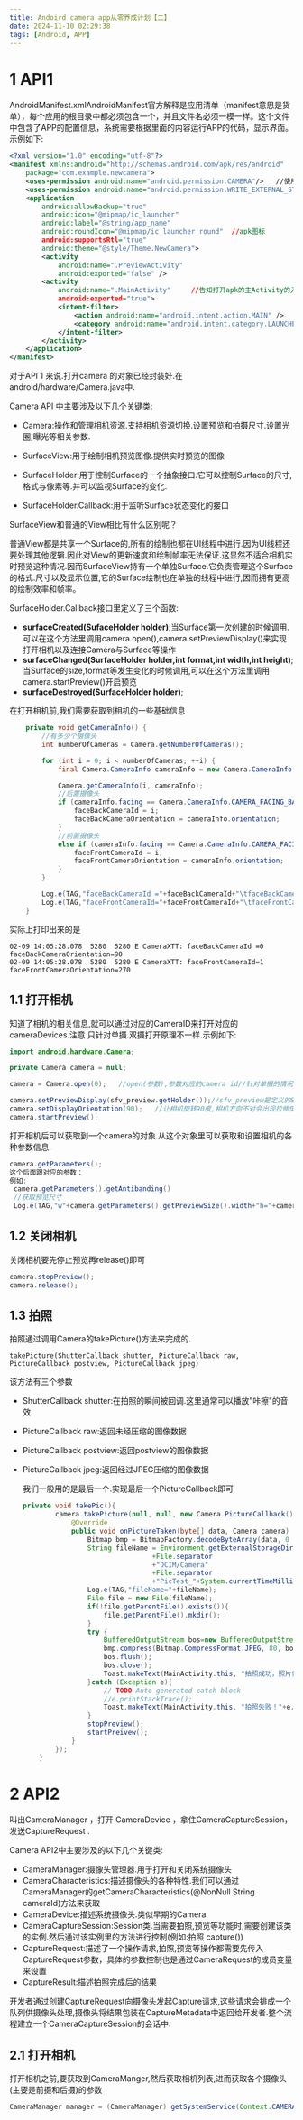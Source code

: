 ```yaml
---
title: Andoird camera app从零养成计划【二】
date: 2024-11-10 02:29:38
tags: [Android, APP]
---
```


# 1 API1

AndroidManifest.xmlAndroidManifest官方解释是应用清单（manifest意思是货单），每个应用的根目录中都必须包含一个，并且文件名必须一模一样。这个文件中包含了APP的配置信息，系统需要根据里面的内容运行APP的代码，显示界面。示例如下:

```xml
<?xml version="1.0" encoding="utf-8"?>
<manifest xmlns:android="http://schemas.android.com/apk/res/android"
    package="com.example.newcamera">
    <uses-permission android:name="android.permission.CAMERA"/>   //使用camera的权限
    <uses-permission android:name="android.permission.WRITE_EXTERNAL_STORAGE"/> //写文件的权限
    <application
        android:allowBackup="true"
        android:icon="@mipmap/ic_launcher"
        android:label="@string/app_name"
        android:roundIcon="@mipmap/ic_launcher_round"  //apk图标
        android:supportsRtl="true"
        android:theme="@style/Theme.NewCamera">
        <activity
            android:name=".PreviewActivity"
            android:exported="false" />
        <activity
            android:name=".MainActivity"     //告知打开apk的主Activity的入口
            android:exported="true">
            <intent-filter>
                <action android:name="android.intent.action.MAIN" />
                <category android:name="android.intent.category.LAUNCHER" />
            </intent-filter>
        </activity>
    </application>
</manifest>
```

对于API 1 来说.打开camera 的对象已经封装好.在android/hardware/Camera.java中.

Camera API 中主要涉及以下几个关键类:

- Camera:操作和管理相机资源.支持相机资源切换.设置预览和拍摄尺寸.设置光圈,曝光等相关参数.

- SurfaceView:用于绘制相机预览图像.提供实时预览的图像

- SurfaceHolder:用于控制Surface的一个抽象接口.它可以控制Surface的尺寸,格式与像素等.并可以监视Surface的变化.

- SurfaceHolder.Callback:用于监听Surface状态变化的接口



SurfaceView和普通的View相比有什么区别呢？

普通View都是共享一个Surface的,所有的绘制也都在UI线程中进行.因为UI线程还要处理其他逻辑.因此对View的更新速度和绘制帧率无法保证.这显然不适合相机实时预览这种情况.因而SurfaceView持有一个单独Surface.它负责管理这个Surface的格式.尺寸以及显示位置,它的Surface绘制也在单独的线程中进行,因而拥有更高的绘制效率和帧率。



SurfaceHolder.Callback接口里定义了三个函数:

- **surfaceCreated(SufaceHolder holder)**;当Surface第一次创建的时候调用.可以在这个方法里调用camera.open(),camera.setPreviewDisplay()来实现打开相机以及连接Camera与Surface等操作
- **surfaceChanged(SurfaceHolder holder,int format,int width,int height)**;当Surface的size,format等发生变化的时候调用,可以在这个方法里调用camera.startPreview()开启预览
- **surfaceDestroyed(SurfaceHolder holder)**;

在打开相机前,我们需要获取到相机的一些基础信息

```java
    private void getCameraInfo() {
        //有多少个摄像头
        int numberOfCameras = Camera.getNumberOfCameras();

        for (int i = 0; i < numberOfCameras; ++i) {
            final Camera.CameraInfo cameraInfo = new Camera.CameraInfo();

            Camera.getCameraInfo(i, cameraInfo);
            //后置摄像头
            if (cameraInfo.facing == Camera.CameraInfo.CAMERA_FACING_BACK) {
                faceBackCameraId = i;
                faceBackCameraOrientation = cameraInfo.orientation;
            }
            //前置摄像头
            else if (cameraInfo.facing == Camera.CameraInfo.CAMERA_FACING_FRONT) {
                faceFrontCameraId = i;
                faceFrontCameraOrientation = cameraInfo.orientation;
            }
        }

        Log.e(TAG,"faceBackCameraId ="+faceBackCameraId+"\tfaceBackCameraOrientation="+faceBackCameraOrientation);
        Log.e(TAG,"faceFrontCameraId="+faceFrontCameraId+"\tfaceFrontCameraOrientation="+faceFrontCameraOrientation);
    }
```

实际上打印出来的是

```
02-09 14:05:28.078  5280  5280 E CameraXTT: faceBackCameraId =0	faceBackCameraOrientation=90
02-09 14:05:28.078  5280  5280 E CameraXTT: faceFrontCameraId=1	faceFrontCameraOrientation=270
```

## 1.1 打开相机

知道了相机的相关信息,就可以通过对应的CameraID来打开对应的cameraDevices.注意 只针对单摄.双摄打开原理不一样.示例如下:

```java
import android.hardware.Camera;

private Camera camera = null;

camera = Camera.open(0);   //open(参数),参数对应的camera id//针对单摄的情况.可以通过这个方法直接打开对应的device设备.

camera.setPreviewDisplay(sfv_preview.getHolder());//sfv_preview是定义的SurfaceView,用来呈现相机的预览.
camera.setDisplayOrientation(90);   //让相机旋转90度,相机方向不对会出现拉伸情况.
camera.startPreview();
```

打开相机后可以获取到一个camera的对象.从这个对象里可以获取和设置相机的各种参数信息.

```java
camera.getParameters();
这个后面跟对应的参数：
例如:
 camera.getParameters().getAntibanding()
 //获取预览尺寸
 Log.e(TAG,"w"+camera.getParameters().getPreviewSize().width+"h="+camera.getParameters().getPreviewSize().height);
```

## 1.2 关闭相机

关闭相机要先停止预览再release()即可

```java
camera.stopPreview();
camera.release();
```

## 1.3 拍照

拍照通过调用Camera的takePicture()方法来完成的.

```
takePicture(ShutterCallback shutter, PictureCallback raw, PictureCallback postview, PictureCallback jpeg)
```

该方法有三个参数

- ShutterCallback shutter:在拍照的瞬间被回调.这里通常可以播放"咔擦"的音效

- PictureCallback raw:返回未经压缩的图像数据

- PictureCallback postview:返回postview的图像数据

- PictureCallback jpeg:返回经过JPEG压缩的图像数据

  我们一般用的是最后一个.实现最后一个PictureCallback即可

  ```java
  private void takePic(){
          camera.takePicture(null, null, new Camera.PictureCallback() {
              @Override
              public void onPictureTaken(byte[] data, Camera camera) {
                  Bitmap bmp = BitmapFactory.decodeByteArray(data, 0 ,data.length);
                  String fileName = Environment.getExternalStorageDirectory().toString()
                                  +File.separator
                                  +"DCIM/Camera"
                                  +File.separator
                                  +"PicTest_"+System.currentTimeMillis()+".jpg";
                  Log.e(TAG,"fileName="+fileName);
                  File file = new File(fileName);
                  if(!file.getParentFile().exists()){
                      file.getParentFile().mkdir();
                  }
                  try {
                      BufferedOutputStream bos=new BufferedOutputStream(new FileOutputStream(file));
                      bmp.compress(Bitmap.CompressFormat.JPEG, 80, bos);//向缓冲区压缩图片
                      bos.flush();
                      bos.close();
                      Toast.makeText(MainActivity.this, "拍照成功，照片保存在"+fileName+"文件之中！", Toast.LENGTH_LONG).show();
                  }catch (Exception e){
                      // TODO Auto-generated catch block
                      //e.printStackTrace();
                      Toast.makeText(MainActivity.this, "拍照失败！"+e.toString(), Toast.LENGTH_LONG).show();
                  }
                  stopPreview();
                  startPreivew();
              }
          });
      }
  ```

  

# 2 API2

叫出CameraManager ，打开 CameraDevice ，拿住CameraCaptureSession，发送CaptureRequest .

Camera API2中主要涉及的以下几个关键类:

- CameraManager:摄像头管理器.用于打开和关闭系统摄像头
- CameraCharacteristics:描述摄像头的各种特性.我们可以通过CameraManager的getCameraCharacteristics(@NonNull String cameraId)方法来获取
- CameraDevice:描述系统摄像头.类似早期的Camera
- CameraCaptureSession:Session类.当需要拍照,预览等功能时,需要创建该类的实例.然后通过该实例里的方法进行控制(例如:拍照 capture())
- CaptureRequest:描述了一个操作请求,拍照,预览等操作都需要先传入CaptureRequest参数，具体的参数控制也是通过CameraRequest的成员变量来设置
- CaptureResult:描述拍照完成后的结果

开发者通过创建CaptureRequest向摄像头发起Capture请求,这些请求会排成一个队列供摄像头处理,摄像头将结果包装在CaptureMetadata中返回给开发者.整个流程建立一个CameraCaptureSession的会话中.

## 2.1 打开相机

打开相机之前,要获取到CameraManger,然后获取相机列表,进而获取各个摄像头(主要是前摄和后摄)的参数

```java
CameraManager manager = (CameraManager) getSystemService(Context.CAMERA_SERVICE);
```


